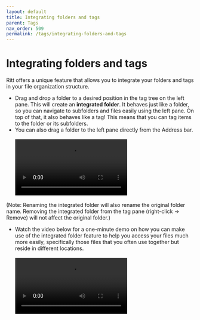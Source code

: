 ```yaml
---
layout: default
title: Integrating folders and tags
parent: Tags
nav_order: 509
permalink: /tags/integrating-folders-and-tags
---
```


# Integrating folders and tags

Ritt offers a unique feature that allows you to integrate your folders and tags in your file organization structure. 

- Drag and drop a folder to a desired position in the tag tree on the left pane. This will create an **integrated folder**. It behaves just like a folder, so you can navigate to subfolders and files easily using the left pane. On top of that, it also behaves like a tag! This means that you can tag items to the folder or its subfolders.
- You can also drag a folder to the left pane directly from the Address bar.<br/><br/>
  <video autoplay loop controls>
  <source src="../img/v1.2-MP4-Adding-Integrated-Folder.mp4" type="video/mp4">
  </video>

(Note: Renaming the integrated folder will also rename the original folder name. Removing the integrated folder from the tag pane (right-click &rarr; Remove) will not affect the original folder.)

- Watch the video below for a one-minute demo on how you can make use of the integrated folder feature to help you access your files much more easily, specifically those files that you often use together but reside in different locations.<br/><br/>
  <video controls>
  <source src="../img/v1.0-MP4-Integrating-Folders-and-Tags.mp4" type="video/mp4">
  </video>

